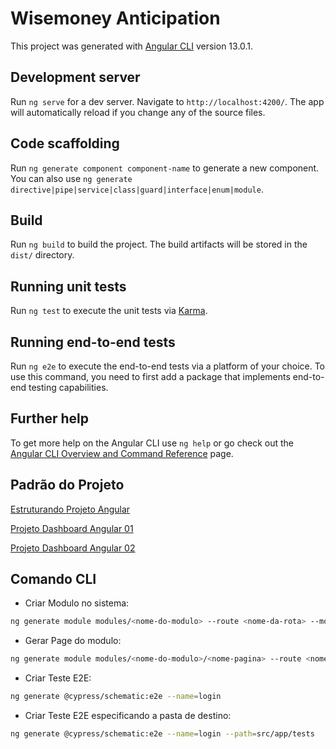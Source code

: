 # Wisemoney Anticipation

This project was generated with [Angular CLI](https://github.com/angular/angular-cli) version 13.0.1.

## Development server

Run `ng serve` for a dev server. Navigate to `http://localhost:4200/`. The app will automatically reload if you change any of the source files.

## Code scaffolding

Run `ng generate component component-name` to generate a new component. You can also use `ng generate directive|pipe|service|class|guard|interface|enum|module`.

## Build

Run `ng build` to build the project. The build artifacts will be stored in the `dist/` directory.

## Running unit tests

Run `ng test` to execute the unit tests via [Karma](https://karma-runner.github.io).

## Running end-to-end tests

Run `ng e2e` to execute the end-to-end tests via a platform of your choice. To use this command, you need to first add a package that implements end-to-end testing capabilities.

## Further help

To get more help on the Angular CLI use `ng help` or go check out the [Angular CLI Overview and Command Reference](https://angular.io/cli) page.

## Padrão do Projeto
[Estruturando Projeto Angular](https://www.brunobrito.net.br/estruturando-components-angular/)

[Projeto Dashboard Angular 01](https://github.com/JoaoPedroMoraes/dashboard-angular-material)

[Projeto Dashboard Angular 02](https://github.com/brunohbrito/JPProject.IdentityServer4.AdminUI)

## Comando CLI
- Criar Modulo no sistema:
````bash
ng generate module modules/<nome-do-modulo> --route <nome-da-rota> --module app.module
````

- Gerar Page do modulo:
````bash
ng generate module modules/<nome-do-modulo>/<nome-pagina> --route <nome-da-rota> --module modules/<nome-do-modulo>/<nome-do-modulo>.module
````

- Criar Teste E2E:
````bash
ng generate @cypress/schematic:e2e --name=login
````

- Criar Teste E2E especificando a pasta de destino:
````bash
ng generate @cypress/schematic:e2e --name=login --path=src/app/tests
````